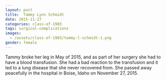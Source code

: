 ```yaml
---
layout: post
title:  Tammy Lynn Schmidt
date: 2015-11-27
categories: class-of-1983
tags: surgical-complications
images:
  - /assets/class-of-1983/tammy-l-schmidt-1.png
gender: female
---
```

Tammy broke her leg in May of 2015, and as part of her surgery she had to have a blood transfusion.  She had a bad reaction to the transfusion and it led to a lung disease that she never recovered from.  She passed away peacefully in the hospital in Boise, Idaho on November 27, 2015.
